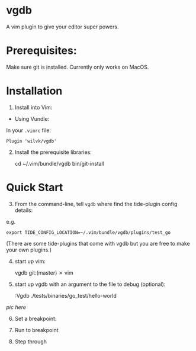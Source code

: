 # vgdb

A vim plugin to give your editor super powers.

# Prerequisites:

Make sure git is installed. Currently only works on MacOS.

# Installation

1. Install into Vim:

- Using Vundle:

In your `.vimrc` file:

    Plugin 'wilvk/vgdb'

2. Install the prerequisite libraries:

    cd ~/.vim/bundle/vgdb
    bin/git-install

# Quick Start

3. From the command-line, tell `vgdb` where find the tide-plugin config details:

e.g.

    export TIDE_CONFIG_LOCATION=~/.vim/bundle/vgdb/plugins/test_go

(There are some tide-plugins that come with vgdb but you are free to make your own plugins.)

4. start up vim:

    vgdb git:(master) ✗ vim

5. start up vgdb with an argument to the file to debug (optional):

    :Vgdb ./tests/binaries/go_test/hello-world

 _pic here_

6. Set a breakpoint:

7. Run to breakpoint

8. Step through



